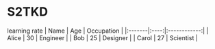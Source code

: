 # S2TKD
learning rate
| Name   | Age | Occupation   |
|:-------|:----:|:------------:|
| Alice  | 30  | Engineer     |
| Bob    | 25  | Designer     |
| Carol  | 27  | Scientist    |
